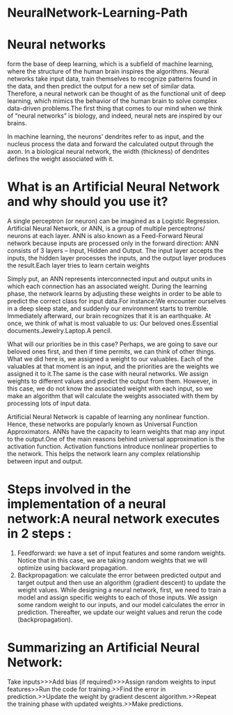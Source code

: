 # NeuralNetwork-Learning-Path

# Neural networks
form the base of deep learning, which is a subfield of machine learning, where the structure of the human brain inspires the algorithms. Neural networks take input data, train themselves to recognize patterns found in the data, and then predict the output for a new set of similar data. Therefore, a neural network can be thought of as the functional unit of deep learning, which mimics the behavior of the human brain to solve complex data-driven problems.The first thing that comes to our mind when we think of “neural networks” is biology, and indeed, neural nets are inspired by our brains.

In machine learning, the neurons’ dendrites refer to as input, and the nucleus process the data and forward the calculated output through the axon. In a biological neural network, the width (thickness) of dendrites defines the weight associated with it.

# What is an Artificial Neural Network and why should you use it?
A single perceptron (or neuron) can be imagined as a Logistic Regression. Artificial Neural Network, or ANN, is a group of multiple perceptrons/ neurons at each layer. ANN is also known as a Feed-Forward Neural network because inputs are processed only in the forward direction:
ANN consists of 3 layers – Input, Hidden and Output. The input layer accepts the inputs, the hidden layer processes the inputs, and the output layer produces the result.Each layer tries to learn certain weights

Simply put, an ANN represents interconnected input and output units in which each connection has an associated weight. During the learning phase, the network learns by adjusting these weights in order to be able to predict the correct class for input data.For instance:We encounter ourselves in a deep sleep state, and suddenly our environment starts to tremble. Immediately afterward, our brain recognizes that it is an earthquake. At once, we think of what is most valuable to us:
Our beloved ones.Essential documents.Jewelry.Laptop.A pencil.

What will our priorities be in this case? Perhaps, we are going to save our beloved ones first, and then if time permits, we can think of other things. What we did here is, we assigned a weight to our valuables. Each of the valuables at that moment is an input, and the priorities are the weights we assigned it to it.The same is the case with neural networks. We assign weights to different values and predict the output from them. However, in this case, we do not know the associated weight with each input, so we make an algorithm that will calculate the weights associated with them by processing lots of input data.

Artificial Neural Network is capable of learning any nonlinear function. Hence, these networks are popularly known as Universal Function Approximators. ANNs have the capacity to learn weights that map any input to the output.One of the main reasons behind universal approximation is the activation function. Activation functions introduce nonlinear properties to the network. This helps the network learn any complex relationship between input and output.

# Steps involved in the implementation of a neural network:A neural network executes in 2 steps :
1. Feedforward: we have a set of input features and some random weights. Notice that in this case, we are taking random weights that we will optimize using backward propagation.
2. Backpropagation: we calculate the error between predicted output and target output and then use an algorithm (gradient descent) to update the weight values.
While designing a neural network, first, we need to train a model and assign specific weights to each of those inputs. We assign some random weight to our inputs, and our model calculates the error in prediction. Thereafter, we update our weight values and rerun the code (backpropagation).

# Summarizing an Artificial Neural Network:
Take inputs>>>Add bias (if required)>>>Assign random weights to input features>>Run the code for training.>>Find the error in prediction.>>Update the weight by gradient descent algorithm.>>Repeat the training phase with updated weights.>>Make predictions.
